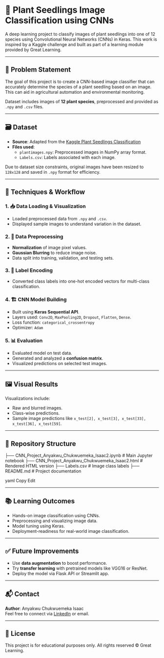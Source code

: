 # 🌱 Plant Seedlings Image Classification using CNNs

A deep learning project to classify images of plant seedlings into one of 12 species using Convolutional Neural Networks (CNNs) in Keras. This work is inspired by a Kaggle challenge and built as part of a learning module provided by Great Learning.

---

## 📌 Problem Statement

The goal of this project is to create a CNN-based image classifier that can accurately determine the species of a plant seedling based on an image. This can aid in agricultural automation and environmental monitoring.

Dataset includes images of **12 plant species**, preprocessed and provided as `.npy` and `.csv` files.

---

## 🗃 Dataset

- **Source**: Adapted from the [Kaggle Plant Seedlings Classification](https://www.kaggle.com/c/plant-seedlings-classification)
- **Files used**:
  - `plantimages.npy`: Preprocessed images in NumPy array format.
  - `Labels.csv`: Labels associated with each image.

Due to dataset size constraints, original images have been resized to `128x128` and saved in `.npy` format for efficiency.

---

## 🧠 Techniques & Workflow

### 1. 📥 Data Loading & Visualization
- Loaded preprocessed data from `.npy` and `.csv`.
- Displayed sample images to understand variation in the dataset.

### 2. 🧼 Data Preprocessing
- **Normalization** of image pixel values.
- **Gaussian Blurring** to reduce image noise.
- Data split into training, validation, and testing sets.

### 3. 🔀 Label Encoding
- Converted class labels into one-hot encoded vectors for multi-class classification.

### 4. 🏗 CNN Model Building
- Built using **Keras Sequential API**.
- Layers used: `Conv2D`, `MaxPooling2D`, `Dropout`, `Flatten`, `Dense`.
- Loss function: `categorical_crossentropy`
- Optimizer: `Adam`

### 5. 📊 Evaluation
- Evaluated model on test data.
- Generated and analyzed a **confusion matrix**.
- Visualized predictions on selected test images.

---

## 🖼 Visual Results

Visualizations include:
- Raw and blurred images.
- Class-wise predictions.
- Sample image predictions like `x_test[2], x_test[3], x_test[33], x_test[36], x_test[59]`.

---

## 📁 Repository Structure

├── CNN_Project_Anyakwu_Chukwuemeka_Isaac2.ipynb # Main Jupyter notebook ├── CNN_Project_Anyakwu_Chukwuemeka_Isaac2.html # Rendered HTML version ├── Labels.csv # Image class labels ├── README.md # Project documentation

yaml
Copy
Edit

---

## 📚 Learning Outcomes

- Hands-on image classification using CNNs.
- Preprocessing and visualizing image data.
- Model tuning using Keras.
- Deployment-readiness for real-world image classification.

---

## ✅ Future Improvements

- Use **data augmentation** to boost performance.
- Try **transfer learning** with pretrained models like VGG16 or ResNet.
- Deploy the model via Flask API or Streamlit app.

---

## 📬 Contact

**Author**: Anyakwu Chukwuemeka Isaac  
Feel free to connect via [LinkedIn](#) or email.

---

## 📜 License

This project is for educational purposes only. All rights reserved © Great Learning.
